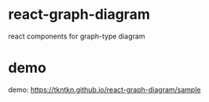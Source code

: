 # react-graph-diagram
react components for graph-type diagram

# demo
demo: https://tkntkn.github.io/react-graph-diagram/sample
